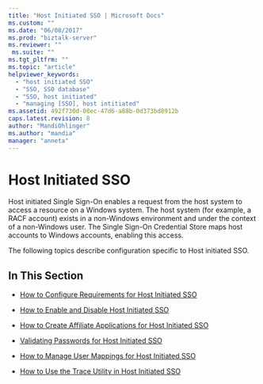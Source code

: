 ```yaml
---
title: "Host Initiated SSO | Microsoft Docs"
ms.custom: ""
ms.date: "06/08/2017"
ms.prod: "biztalk-server"
ms.reviewer: ""
 ms.suite: ""
ms.tgt_pltfrm: ""
ms.topic: "article"
helpviewer_keywords: 
  - "host initiated SSO"
  - "SSO, SSO database"
  - "SSO, host initiated"
  - "managing [SSO], host intitiated"
ms.assetid: 492f730d-08ec-47d6-a88b-0d373bd8912b
caps.latest.revision: 8
author: "MandiOhlinger"
ms.author: "mandia"
manager: "anneta"
---
```

# Host Initiated SSO
Host initiated Single Sign-On enables a request from the host system to access a resource on a Windows system. The host system (for example, a RACF account) exists in a non-Windows environment and under the context of a non-Windows user. The Single Sign-On Credential Store maps host accounts to Windows accounts, enabling this access.  
  
 The following topics describe configuration specific to Host initiated SSO.  
  
## In This Section  
  
-   [How to Configure Requirements for Host Initiated SSO](../core/how-to-configure-requirements-for-host-initiated-sso.md)  
  
-   [How to Enable and Disable Host Initiated SSO](../core/how-to-enable-and-disable-host-initiated-sso.md)  
  
-   [How to Create Affiliate Applications for Host Initiated SSO](../core/how-to-create-affiliate-applications-for-host-initiated-sso.md)  
  
-   [Validating Passwords for Host Initiated SSO](../core/validating-passwords-for-host-initiated-sso.md)  
  
-   [How to Manage User Mappings for Host Initiated SSO](../core/how-to-manage-user-mappings-for-host-initiated-sso.md)  
  
-   [How to Use the Trace Utility in Host Initiated SSO](../core/how-to-use-the-trace-utility-in-host-initiated-sso.md)